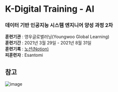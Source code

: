 # K-Digital Training - AI
### 데이터 기반 인공지능 시스템 엔지니어 양성 과정 2차
**훈련기관** : 영우글로벌러닝(Youngwoo Global Learning)  
**훈련기간** : 2021년 3월 29일 - 2021년 8월 31일  
**훈련기록** : [노션(Notion)](https://www.notion.so/2f918da2c14f4cd88c9e261bc1defc67?v=65f69cfcc2d543d8a77fb8d9cccc2edb)  
**피훈련자** : Esantomi  

## 참고
![image](https://user-images.githubusercontent.com/61646760/129120017-7bfeba59-84bf-49b0-a5ac-9c537412adaa.png) 
